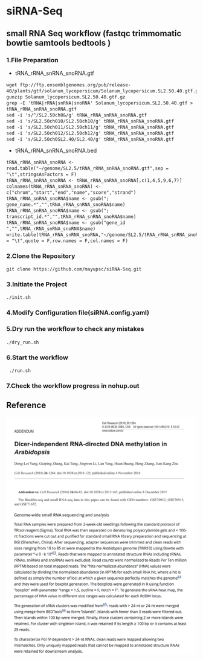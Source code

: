 # siRNA-Seq
## small RNA Seq workflow (fastqc trimmomatic bowtie samtools bedtools )

### 1.File Preparation

* tRNA_rRNA_snRNA_snoRNA.gtf
```
wget ftp://ftp.ensemblgenomes.org/pub/release-40/plants/gtf/solanum_lycopersicum/Solanum_lycopersicum.SL2.50.40.gtf.gz
gunzip Solanum_lycopersicum.SL2.50.40.gtf.gz
grep -E 'tRNA|rRNA|snRNA|snoRNA' Solanum_lycopersicum.SL2.50.40.gtf > tRNA_rRNA_snRNA_snoRNA.gtf
sed -i 's/^/SL2.50ch0&/g' tRNA_rRNA_snRNA_snoRNA.gtf
sed -i 's/SL2.50ch010/SL2.50ch10/g' tRNA_rRNA_snRNA_snoRNA.gtf 
sed -i 's/SL2.50ch011/SL2.50ch11/g' tRNA_rRNA_snRNA_snoRNA.gtf 
sed -i 's/SL2.50ch012/SL2.50ch12/g' tRNA_rRNA_snRNA_snoRNA.gtf
sed -i 's/SL2.50ch0SL2.40/SL2.40/g' tRNA_rRNA_snRNA_snoRNA.gtf

```
* tRNA_rRNA_snRNA_snoRNA.bed
```
tRNA_rRNA_snRNA_snoRNA <- read.table("~/genome/SL2.5/tRNA_rRNA_snRNA_snoRNA.gtf",sep = "\t",stringsAsFactors = F)
tRNA_rRNA_snRNA_snoRNA <- tRNA_rRNA_snRNA_snoRNA[,c(1,4,5,9,6,7)]
colnames(tRNA_rRNA_snRNA_snoRNA) <- c("chrom","start","end","name","score","strand")
tRNA_rRNA_snRNA_snoRNA$name <- gsub("; gene_name.*","",tRNA_rRNA_snRNA_snoRNA$name)
tRNA_rRNA_snRNA_snoRNA$name <- gsub("; transcript_id.*","",tRNA_rRNA_snRNA_snoRNA$name)
tRNA_rRNA_snRNA_snoRNA$name <- gsub("gene_id ","",tRNA_rRNA_snRNA_snoRNA$name)
write.table(tRNA_rRNA_snRNA_snoRNA,"~/genome/SL2.5/tRNA_rRNA_snRNA_snoRNA.bed",sep = "\t",quote = F,row.names = F,col.names = F)

```

### 2.Clone the Repository

```
git clone https://github.com/mayupsc/siRNA-Seq.git
```

### 3.Initiate the Project

```
./init.sh
```
### 4.Modify Configuration file(siRNA.config.yaml) 

### 5.Dry run the workflow to check any mistakes

```
./dry_run.sh
```
### 6.Start the workflow

```
 ./run.sh
```

### 7.Check the workflow progress in nohup.out
## Reference
![paper](https://github.com/mayupsc/siRNA-Seq/blob/master/images/paper.jpeg)
![paper](https://github.com/mayupsc/siRNA-Seq/blob/master/images/method.jpeg)


